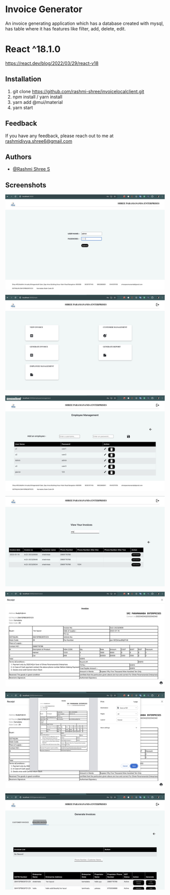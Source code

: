 
# Invoice Generator

An invoice generating application which has a database created with mysql, has table where it has features like filter, add, delete, edit. 


# React ^18.1.0

https://react.dev/blog/2022/03/29/react-v18



## Installation

1. git clone https://github.com/rashmi-shree/invoicelocalclient.git
2. npm install / yarn install
3. yarn add @mui/material
4. yarn start



    
## Feedback

If you have any feedback, please reach out to me at rashmidivya.shree6@gmail.com


## Authors

- [@Rashmi Shree S](https://github.com/rashmi-shree)


## Screenshots

![alt text](https://raw.githubusercontent.com/rashmi-shree/invoicelocalclient/main/screenshots/1.jpg)

![alt text](https://github.com/rashmi-shree/invoicelocalclient/blob/main/screenshots/2.jpg?raw=true)

![alt text](https://github.com/rashmi-shree/invoicelocalclient/blob/main/screenshots/3.jpg?raw=true)

![alt text](https://github.com/rashmi-shree/invoicelocalclient/blob/main/screenshots/4.jpg?raw=true)

![alt text](https://github.com/rashmi-shree/invoicelocalclient/blob/main/screenshots/5.jpg?raw=true)

![alt text](https://github.com/rashmi-shree/invoicelocalclient/blob/main/screenshots/6.jpg?raw=true)

![alt text](https://github.com/rashmi-shree/invoicelocalclient/blob/main/screenshots/7.jpg?raw=true)
